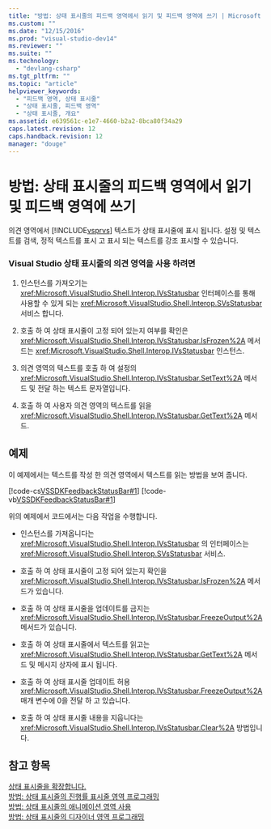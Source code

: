 ```yaml
---
title: "방법: 상태 표시줄의 피드백 영역에서 읽기 및 피드백 영역에 쓰기 | Microsoft Docs"
ms.custom: ""
ms.date: "12/15/2016"
ms.prod: "visual-studio-dev14"
ms.reviewer: ""
ms.suite: ""
ms.technology: 
  - "devlang-csharp"
ms.tgt_pltfrm: ""
ms.topic: "article"
helpviewer_keywords: 
  - "피드백 영역, 상태 표시줄"
  - "상태 표시줄, 피드백 영역"
  - "상태 표시줄, 개요"
ms.assetid: e639561c-e1e7-4660-b2a2-8bca80f34a29
caps.latest.revision: 12
caps.handback.revision: 12
manager: "douge"
---
```

# 방법: 상태 표시줄의 피드백 영역에서 읽기 및 피드백 영역에 쓰기
의견 영역에서 [!INCLUDE[vsprvs](../assembler/masm/includes/vsprvs_md.md)] 텍스트가 상태 표시줄에 표시 됩니다.  설정 및 텍스트를 검색, 정적 텍스트를 표시 고 표시 되는 텍스트를 강조 표시할 수 있습니다.  
  
### Visual Studio 상태 표시줄의 의견 영역을 사용 하려면  
  
1.  인스턴스를 가져오기는 <xref:Microsoft.VisualStudio.Shell.Interop.IVsStatusbar> 인터페이스를 통해 사용할 수 있게 되는 <xref:Microsoft.VisualStudio.Shell.Interop.SVsStatusbar> 서비스 합니다.  
  
2.  호출 하 여 상태 표시줄이 고정 되어 있는지 여부를 확인은 <xref:Microsoft.VisualStudio.Shell.Interop.IVsStatusbar.IsFrozen%2A> 메서드는 <xref:Microsoft.VisualStudio.Shell.Interop.IVsStatusbar> 인스턴스.  
  
3.  의견 영역의 텍스트를 호출 하 여 설정의 <xref:Microsoft.VisualStudio.Shell.Interop.IVsStatusbar.SetText%2A> 메서드 및 전달 하는 텍스트 문자열입니다.  
  
4.  호출 하 여 사용자 의견 영역의 텍스트를 읽을 <xref:Microsoft.VisualStudio.Shell.Interop.IVsStatusbar.GetText%2A> 메서드.  
  
## 예제  
 이 예제에서는 텍스트를 작성 한 의견 영역에서 텍스트를 읽는 방법을 보여 줍니다.  
  
 [!code-cs[VSSDKFeedbackStatusBar#1](../misc/codesnippet/CSharp/how-to-read-from-and-write-to-the-feedback-region-of-the-status-bar_1.cs)]
 [!code-vb[VSSDKFeedbackStatusBar#1](../misc/codesnippet/VisualBasic/how-to-read-from-and-write-to-the-feedback-region-of-the-status-bar_1.vb)]  
  
 위의 예제에서 코드에서는 다음 작업을 수행합니다.  
  
-   인스턴스를 가져옵니다는 <xref:Microsoft.VisualStudio.Shell.Interop.IVsStatusbar> 의 인터페이스는 <xref:Microsoft.VisualStudio.Shell.Interop.SVsStatusbar> 서비스.  
  
-   호출 하 여 상태 표시줄이 고정 되어 있는지 확인을 <xref:Microsoft.VisualStudio.Shell.Interop.IVsStatusbar.IsFrozen%2A> 메서드가 있습니다.  
  
-   호출 하 여 상태 표시줄을 업데이트를 금지는 <xref:Microsoft.VisualStudio.Shell.Interop.IVsStatusbar.FreezeOutput%2A> 메서드가 있습니다.  
  
-   호출 하 여 상태 표시줄에서 텍스트를 읽고는 <xref:Microsoft.VisualStudio.Shell.Interop.IVsStatusbar.GetText%2A> 메서드 및 메시지 상자에 표시 됩니다.  
  
-   호출 하 여 상태 표시줄 업데이트 허용 <xref:Microsoft.VisualStudio.Shell.Interop.IVsStatusbar.FreezeOutput%2A> 매개 변수에 0을 전달 하 고 있습니다.  
  
-   호출 하 여 상태 표시줄 내용을 지웁니다는 <xref:Microsoft.VisualStudio.Shell.Interop.IVsStatusbar.Clear%2A> 방법입니다.  
  
## 참고 항목  
 [상태 표시줄을 확장합니다.](../Topic/Extending%20the%20Status%20Bar.md)   
 [방법: 상태 표시줄의 진행률 표시줄 영역 프로그래밍](../misc/how-to-program-the-progress-bar-region-of-the-status-bar.md)   
 [방법: 상태 표시줄의 애니메이션 영역 사용](../misc/how-to-use-the-animation-region-of-the-status-bar.md)   
 [방법: 상태 표시줄의 디자이너 영역 프로그래밍](../misc/how-to-program-the-designer-region-of-the-status-bar.md)